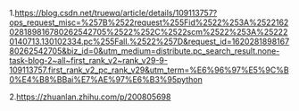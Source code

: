 1.https://blog.csdn.net/truewq/article/details/109113757?ops_request_misc=%257B%2522request%255Fid%2522%253A%2522162028189816780262542705%2522%252C%2522scm%2522%253A%252220140713.130102334.pc%255Fall.%2522%257D&request_id=162028189816780262542705&biz_id=0&utm_medium=distribute.pc_search_result.none-task-blog-2~all~first_rank_v2~rank_v29-9-109113757.first_rank_v2_pc_rank_v29&utm_term=%E6%96%97%E5%9C%B0%E4%B8%BBai%E7%AE%97%E6%B3%95python

2.https://zhuanlan.zhihu.com/p/200805698